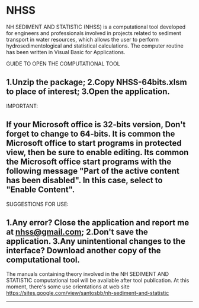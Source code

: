 # NHSS
NH SEDIMENT AND STATISTIC (NHSS) is a computational tool developed for engineers and professionals involved in projects related to sediment transport in water resources, which allows the user to perform hydrosedimentological and statistical calculations. The computer routine has been written in Visual Basic for Applications.




GUIDE TO OPEN THE COMPUTATIONAL TOOL

1.Unzip the package;
2.Copy NHSS-64bits.xlsm to place of interest;
3.Open the application.
-----

IMPORTANT:

If your Microsoft office is 32-bits version, Don't forget to change to 64-bits.
It is common the Microsoft office to start programs in protected view, then be sure to enable editing.
Its common the Microsoft office start programs with the following message "Part of the active content has been disabled". In this case, select to "Enable Content".
-----

SUGGESTIONS FOR USE:

1.Any error? Close the application and report me at nhss@gmail.com;
2.Don't save the application. 
3.Any unintentional changes to the interface? Download another copy of the computational tool.
-----

The manuals containing theory involved in the NH SEDIMENT AND STATISTIC computational tool will be available after tool publication. At this moment, there's some use orientations at web site https://sites.google.com/view/santosbb/nh-sediment-and-statistic

-----

